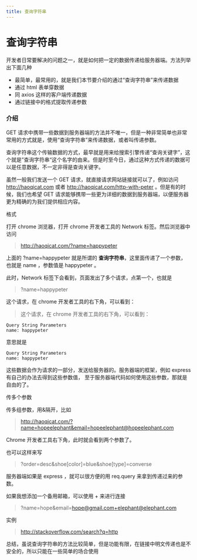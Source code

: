 ```yaml
---
title: 查询字符串
---
```


# 查询字符串

开发者日常要解决的问题之一，就是如何把一定的数据传递给服务器端。方法列举出下面几种
- 最简单，最常用的，就是我们本节要介绍的通过“查询字符串”来传递数据
- 通过 html 表单穿数据
- 同 axios 这样的客户端传递数据
- 通过链接中的格式提取传递参数

### 介绍

GET 请求中携带一些数据到服务器端的方法并不唯一，但是一种非常简单也非常常用的方式就是，使用“查询字符串”来传递数据，或者叫传递参数。

查询字符串这个传输数据的方式，最早就是用来给搜索引擎传递“查询关键字”，这个就是”查询字符串“这个名字的由来。但是时至今日，通过这种方式传递的数据可以是任意数据，不一定非得是查询关键字。

虽然一般我们发送一个 GET 请求，就直接请求网站链接就可以了，例如访问 http://haoqicat.com 或者 http://haoqicat.com/http-with-peter 。但是有的时候，我们也希望 GET 请求能够携带一些更为详细的数据到服务器端，以便服务器更为精确的为我们提供相应内容。

格式

打开 chrome 浏览器，打开 chrome 开发者工具的 Network 标签。然后浏览器中访问

>http://haoqicat.com/?name=happypeter

上面的 ?name=happypeter 就是所谓的 **查询字符串**，这里面传递了一个参数，也就是 name ，参数值是 happypeter 。

此时，Network 标签下会看到，页面发出了多个请求，点第一个，也就是

>?name=happypeter

这个请求，在 chrome 开发者工具的右下角，可以看到：

>这个请求，在 chrome 开发者工具的右下角，可以看到：

```
Query String Parameters
name: happypeter
```

意思就是

```
Query String Parameters
name: happypeter
```

这些数据会作为请求的一部分，发送给服务器的。服务器端的框架，例如 express 有自己的办法去得到这些参数值， 至于服务器端代码如何使用这些参数，那就是自由的了。

传多个参数

传多组参数，用&隔开，比如

>http://haoqicat.com/?name=hopeelephant&email=hopeelephant@hopeelephant.com

Chrome 开发者工具右下角，此时就会看到两个参数了。

也可以这样来写

> ?order=desc&shoe[color]=blue&shoe[type]=converse

服务器端如果是 express ，就可以很方便的用 req.query 来拿到传递过来的参数。

如果我想添加一个备用邮箱，可以使用 + 来进行连接

>?name=hope&email=hope@gmail.com+elephant@elephant.com

实例

>http://stackoverflow.com/search?q=http

总结，虽说查询字符串的方法比较简单，但是功能有限，在链接中明文传递也是不安全的，所以只能在一些简单的场合使用
